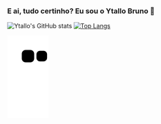 ### E ai, tudo certinho? Eu sou o Ytallo Bruno 👋

![Ytallo's GitHub stats](https://github-readme-stats.vercel.app/api?username=ytallobruno&show_icons=true&theme=default)
[![Top Langs](https://github-readme-stats.vercel.app/api/top-langs/?username=ytallobruno&layout=compact)](https://github.com/ytallobruno/github-readme-stats)


 ![Snake animation](https://github.com/ytallobruno/ytallobruno/blob/output/github-contribution-grid-snake.svg)




<!--
**ytallobruno/ytallobruno** is a ✨ _special_ ✨ repository because its `README.md` (this file) appears on your GitHub profile.

Here are some ideas to get you started:

- 🔭 I’m currently working on ...
- 🌱 I’m currently learning ...
- 👯 I’m looking to collaborate on ...
- 🤔 I’m looking for help with ...
- 💬 Ask me about ...
- 📫 How to reach me: ...
- 😄 Pronouns: ...
- ⚡ Fun fact: ...
-->

